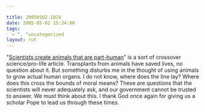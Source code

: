 ```yaml
---

title: 20050502-1024
date: 2005-05-02 15:24:00
tags:
  - ", "uncategorized
layout: rut
---
```


<p> "<a href="http://msnbc.msn.com/id/7681252/">Scientists
create animals that are part-human</a>" is a sort of crossover
science/pro-life article.  Transplants from animals have saved lives,
no question about it.  But something disturbs me in the thought of
using animals to grow actual human organs.  I do not know, where
does the line lay?  Where does this cross the bounds of moral means?
These are questions that the scientists will never adequately ask,
and our government cannot be trusted to answer.  We must think
about this.  I thank God once again for giving us a scholar Pope
to lead us through these times.</p>

